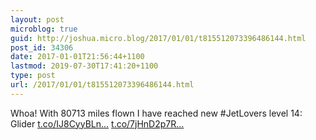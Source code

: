 ```yaml
---
layout: post
microblog: true
guid: http://joshua.micro.blog/2017/01/01/t815512073396486144.html
post_id: 34306
date: 2017-01-01T21:56:44+1100
lastmod: 2019-07-30T17:41:20+1100
type: post
url: /2017/01/01/t815512073396486144.html
---
```

Whoa! With 80713 miles flown I have reached new #JetLovers level 14: Glider [t.co/IJ8CyyBLn...](https://t.co/IJ8CyyBLnV) [t.co/7jHnD2p7R...](https://t.co/7jHnD2p7RC)
